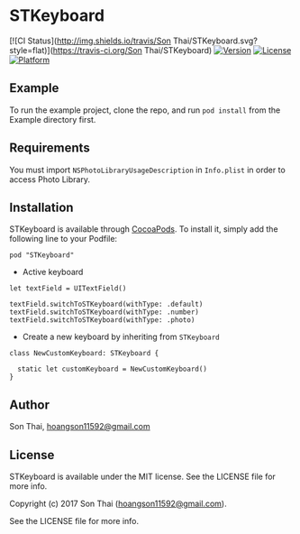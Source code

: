 # STKeyboard

[![CI Status](http://img.shields.io/travis/Son Thai/STKeyboard.svg?style=flat)](https://travis-ci.org/Son Thai/STKeyboard)
[![Version](https://img.shields.io/cocoapods/v/STKeyboard.svg?style=flat)](http://cocoapods.org/pods/STKeyboard)
[![License](https://img.shields.io/cocoapods/l/STKeyboard.svg?style=flat)](http://cocoapods.org/pods/STKeyboard)
[![Platform](https://img.shields.io/cocoapods/p/STKeyboard.svg?style=flat)](http://cocoapods.org/pods/STKeyboard)

## Example

To run the example project, clone the repo, and run `pod install` from the Example directory first.

## Requirements
You must import `NSPhotoLibraryUsageDescription` in `Info.plist` in order to access Photo Library.

## Installation

STKeyboard is available through [CocoaPods](http://cocoapods.org). To install
it, simply add the following line to your Podfile:
 
```
pod "STKeyboard"
```
 
 - Active keyboard
```
let textField = UITextField()

textField.switchToSTKeyboard(withType: .default)
textField.switchToSTKeyboard(withType: .number)
textField.switchToSTKeyboard(withType: .photo)
```

 - Create a new keyboard by inheriting from `STKeyboard`
```
class NewCustomKeyboard: STKeyboard {

  static let customKeyboard = NewCustomKeyboard()
}
```

## Author

Son Thai, hoangson11592@gmail.com

## License

STKeyboard is available under the MIT license. See the LICENSE file for more info.

Copyright (c) 2017 Son Thai (hoangson11592@gmail.com).

See the LICENSE file for more info.

